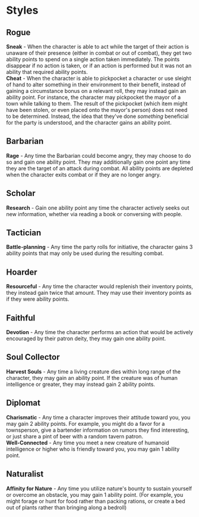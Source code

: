 Styles
=====
Rogue
-----
**Sneak** - When the character is able to act while the target of their action is unaware of their presence (either in combat or out of combat), they get two ability points to spend on a single action taken immediately. The points disappear if no action is taken, or if an action is performed but it was not an ability that required ability points.\
**Cheat** - When the character is able to pickpocket a character or use sleight of hand to alter something in their environment to their benefit, instead of gaining a circumstance bonus on a relevant roll, they may instead gain an ability point. For instance, the character may pickpocket the mayor of a town while talking to them. The result of the pickpocket (which item might have been stolen, or even placed onto the mayor's person) does not need to be determined. Instead, the idea that they've done *something* beneficial for the party is understood, and the character gains an ability point.

Barbarian
-----
**Rage** - Any time the Barbarian could become angry, they may choose to do so and gain one ability point. They may additionally gain one point any time they are the target of an attack during combat. All ability points are depleted when the character exits combat or if they are no longer angry.

Scholar
-----
**Research** - Gain one ability point any time the character actively seeks out new information, whether via reading a book or conversing with people.

Tactician
-----
**Battle-planning** - Any time the party rolls for initiative, the character gains 3 ability points that may only be used during the resulting combat.

Hoarder
-----
**Resourceful** - Any time the character would replenish their inventory points, they instead gain twice that amount. They may use their inventory points as if they were ability points.

Faithful
-----
**Devotion** - Any time the character performs an action that would be actively encouraged by their patron deity, they may gain one ability point.

Soul Collector
-----
**Harvest Souls** - Any time a living creature dies within long range of the character, they may gain an ability point. If the creature was of human intelligence or greater, they may instead gain 2 ability points.

Diplomat
-----
**Charismatic** - Any time a character improves their attitude toward you, you may gain 2 ability points. For example, you might do a favor for a townsperson, give a bartender information on rumors they find interesting, or just share a pint of beer with a random tavern patron.\
**Well-Connected** - Any time you meet a new creature of humanoid intelligence or higher who is friendly toward you, you may gain 1 ability point.

Naturalist
-----
**Affinity for Nature** - Any time you utilize nature's bounty to sustain yourself or overcome an obstacle, you may gain 1 ability point. (For example, you might forage or hunt for food rather than packing rations, or create a bed out of plants rather than bringing along a bedroll)